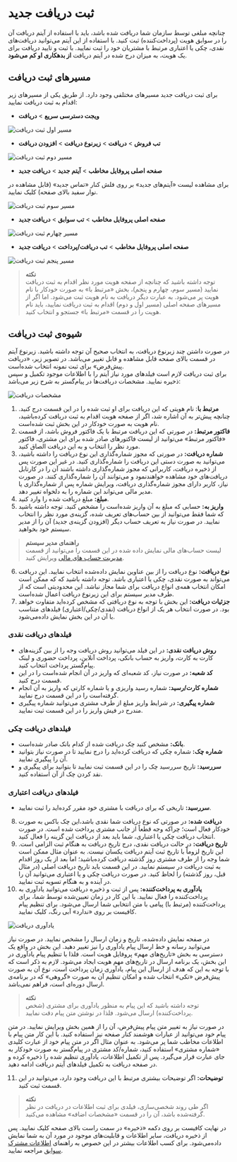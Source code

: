 #  ثبت دریافت جدید
چنانچه مبلغی توسط سازمان شما دریافت شده باشد، باید با استفاده از آیتم دریافت آن را در سوابق هویت (پرداخت‌کننده) ثبت کنید. با استفاده از این آیتم می‌توانید دریافت‌های نقدی، چکی یا اعتباری مرتبط با مشتریان خود را ثبت نمایید. با ثبت و تایید دریافت برای یک هویت، به میزان درج شده در آیتم دریافت **از بدهکاری او کم می‌شود**. 

## مسیر‌های ثبت دریافت
برای ثبت دریافت جدید مسیرهای‌ مختلفی وجود دارد. از طریق یکی از مسیرهای زیر اقدام به ثبت دریافت نمایید:<br>

- **ویجت دسترسی سریع** > **دریافت**

![مسیر اول ثبت دریافت](./Images/new-receipt-method1_2.8.3.png)

- **تب فروش** > **دریافت** > **زیرنوع دریافت** > **افزودن دریافت**

![مسیر دوم ثبت دریافت](./Images/new-receipt-method2_2.8.3.png)

- **صفحه اصلی پروفایل مخاطب** > **آیتم جدید** > **دریافت جدید**

برای مشاهده لیست «آیتم‌های جدید» بر روی فلش کنار «تماس جدید» (قابل مشاهده در نوار سفید بالای صفحه) کلیک نمایید.

![مسیر سوم ثبت دریافت](./Images/new-receipt-method3_2.8.3.png)

- **صفحه اصلی پروفایل مخاطب** > **تب سوابق** > **دریافت جدید**

![مسیر چهارم ثبت دریافت](./Images/new-receipt-method4_2.8.3.png)

- **صفحه اصلی پروفایل مخاطب** > **تب دریافت/پرداخت** > **دریافت جدید**

![مسیر پنجم ثبت دریافت](./Images/new-receipt-method5_2.8.3.png)

> **نکته**<br>
> توجه داشته باشید که چنانچه از صفحه هویت مورد نظر اقدام به ثبت دریافت نمایید (مسیر سوم، چهارم و پنجم)، بخش «مرتبط با» به صورت خودکار با نام هویت پر می‌شود. به عبارت دیگر دریافت به نام هویت ثبت می‌شود. اما اگر از مسیرهای صفحه اصلی (مسیر اول و دوم) اقدام به ثبت دریافت نمایید، باید نام هویت را در قسمت «مرتبط با» جستجو و انتخاب کنید.<br>

## شیوه‌ی ثبت دریافت
در صورت داشتن چند زیرنوع دریافت، به انتخاب صحیح آن توجه داشته باشید. زیرنوع آیتم در قسمت بالای صفحه قابل مشاهده و قابل تغییر می‌باشد. در تصویر زیر، «دریافت پیش‌فرض» برای ثبت نمونه انتخاب شده‌است.<br>
برای ثبت دریافت لازم است فیلدهای مورد نیاز آیتم را با اطلاعات موجود تکمیل و سپس ذخیره نمایید. مشخصات دریافت‌ها در پیام‌گستر به شرح زیر می‌باشد:

![مشخصات دریافت](./Images/Receipt-information-2.8.3.png)

1. **مرتبط با**: نام هویتی که این دریافت برای او ثبت شده را در این قسمت درج کنید. چنانچه پیش‌تر به آن اشاره شد، اگر از صفحه هویت اقدام به ثبت دریافت کرده‌باشید، نام هویت به صورت خودکار در این بخش ثبت شده‌است.<br>
2. **فاکتور مرتبط:** در صورتی که این دریافت مرتبط با یک فاکتور فروش باشد، از قسمت «فاکتور مرتبط» می‌توانید از لیست فاکتورهای صادر شده برای این مشتری، فاکتور مورد نظر را انتخاب و به این دریافت الصاق کنید.<br>
3. **شماره دریافت:** در صورتی که مجوز شماره‌گذاری این نوع دریافت را داشته باشید، می‌توانید به صورت دستی این دریافت را شماره‌گذاری کنید. در غیر این صورت پس از ذخیره دریافت، کاربرانی که مجوز شماره‌گذاری داشته باشند آن را در کارتابل دریافت‌های خود مشاهده خواهند‌نمود و می‌توانند آن را شماره‌گذاری کنند. در صورت نیاز، کاربر دارای مجوز شماره‌گذاری دریافت، ویرایش شماره پس از شماره‌گذاری یا مدیر مالی می‌تواند این شماره را به دلخواه تغییر دهد.<br>
4. **مبلغ:** مبلغ دریافت شده را وارد کنید.<br>
5. **واریز به:** حسابی که مبلغ به آن واریز شده‌است را مشخص کنید. توجه داشته باشید که شما فقط می‌توانید از بین حساب‌‌های تعریف شده، گزینه‌ی مورد نظر را انتخاب نمایید. در صورت نیاز به تعریف حساب دیگر (افزودن گزینه‌ی جدید) آن را از مدیر سیستم خود بخواهید.<br>

> **راهنمای مدیر سیستم**<br>
> لیست حساب‌های مالی نمایش داده شده در این قسمت را می‌توانید از قسمت [مدیریت حساب های مالی](https://github.com/1stco/PayamGostarDocs/blob/master/Help/Basic-Information/Financial-account-management/Financial-account-management.md) ویرایش کنید.<br>

6. **نوع دریافت:** نوع دریافت را از بین عناوین نمایش داده‌شده انتخاب نمایید. این دریافت می‌تواند به صورت نقدی، چکی یا اعتباری باشد. توجه داشته باشید که که ممکن است امکان انتخاب همه‌ی انواع دریافت برای شما مجاز نباشد. این محدودیتی است که از طرف مدیر سیستم برای این زیرنوع دریافت اعمال شده‌است.<br>
7. **جزئیات دریافت:** این بخش با توجه به نوع دریافتی که مشخص کرده‌اید متفاوت خواهد بود. در صورت انتخاب هر یک از انواع دریافت (نقدی/چکی/اعتباری) فیلدهای متناسب با آن در این بخش نمایش داده‌می‌شود.

### فیلدهای دریافت نقدی
- **روش دریافت نقدی:** در این فیلد می‌توانید روش دریافت وجه را از بین گزینه‌های کارت به کارت، واریز به حساب بانکی، پرداخت آنلاین، پرداخت حضوری و لینک پیام‌گستر پرداخت انتخاب کنید.
- **کد شعبه:** در صورت نیاز، کد شعبه‌ای که واریز در آن انجام شده‌است را در این قسمت درج کنید.
- **شماره کارت/رسید:** شماره رسید واریزی و یا شماره کارتی که واریز به آن انجام گرفته‌است را در این قسمت درج نمایید.
- **شماره پیگیری:** در شرایط واریز مبلغ از طرف مشتری می‌توانید شماره پیگیری مندرح در فیش واریز را در این قسمت ثبت نمایید.

### فیلدهای دریافت چکی
- **بانک:** مشخص کنید چک دریافت شده از کدام بانک صادر شده‌است.
- **شماره چک:** شماره چکی که دریافت کرده‌اید را درج نمایید تا در صورت نیاز بتوانید آن را پیگیری نمایید.
- **سررسید:** تاریخ سررسید چک را در این قسمت ثبت نمایید تا بتوانید برای پیگیری و نقد کردن چک از آن استفاده کنید.

### فیلدهای دریافت اعتباری
- **سررسید:** تاریخی که برای دریافت با مشتری خود مقرر کرده‌اید را ثبت نمایید.

8. **دریافت شده:** در صورتی که نوع دریافت شما نقدی باشد،‌این چک باکس به صورت خودکار فعال است؛ چراکه وجه قطعاً از جانب مشتری پرداخت شده است. در صورت انتخاب دریافت چکی یا اعتباری، شما باید بعد از دریافت این گزینه را فعال کنید.<br>
9. **تاریخ دریافت:** در حالت دریافت نقدی،‌ درج تاریخ دریافت به هنگام ثبت الزامی است. این تاریخ لزوماً با تاریخ ثبت آیتم دریافت یکسان نیست. به عنوان مثال ممکن است شما وجه را از طرف مشتری روز گذشته دریافت کرده‌باشید؛ اما بعد از یک روز اقدام به ثبت دریافت در سیستم نمایید. در این قسمت باید تاریخ دریافت اصلی (در مثال قبل، روز گذشته) را لحاظ کنید. در صورت دریافت چکی و یا اعتباری می‌توانید آن را در آینده و به هنگام تسویه ثبت نمایید.<br>
10. **یادآوری به پرداخت‌کننده:** پس از ثبت و ذخیره دریافت می‌توانید یادآوری به پرداخت‌کننده را فعال نمایید. با این کار در زمان تعیین‌شده توسط شما،‌ برای پرداخت‌کننده (مرتبط با) پیامی با متن انتخابی شما ارسال می‌شود. برای تنظیم پیام کافیست بر روی «ندارد» آبی رنگ،‌ کلیک نمایید.<br>

![یادآوری دریافت](./Images/Receipt-reminder-2.8.3.png)

در صفحه نمایش داده‌شده، تاریخ و زمان ارسال را مشخص نمایید. در صورت نیاز می‌توانید رسانه و خط ارسال پیام یادآوری را نیز تغییر دهید. این بخش در واقع یک دسترسی به بخش «تاریخ‌های مهم» پروفایل هویت است. فلذا با تنظیم پیام یادآوری در این بخش، یک برنامه ارسال در تاریخ‌های مهم هویت ایجاد می‌شود. لازم به ذکر است که با توجه به این که هدف از ارسال این پیام، یادآوری زمان پرداخت است، نوع آن به صورت پیش‌فرض «تکی» انتخاب شده و امکان تنظیم آن به صورت «گروهی» که در برنامه‌ی ارسال دوره‌ای است، فراهم نمی‌باشد. <br>

> **نکته**<br>
> توجه داشته باشید که این پیام به منظور یادآوری برای مشتری (شخص پرداخت‌کننده) ارسال می‌شود. فلذا در نوشتن متن پیام دقت نمایید.<br>

در صورت نیاز به تغییر متن پیام پیش‌فرض، آن را از همین بخش ویرایش نمایید. در متن پیام خود می‌توانید از عبارات هوشمند کنار صفحه نیز استفاده کنید. با این کار متن پیام با اطلاعات مخاطب شما پر می‌شود. به عنوان مثال اگر در متن پیام خود از عبارت کلیدی «شماره مشتری» استفاده کنید، شماره/کد مشتری در پیام‌گستر به صورت خودکار به جای عبارت قرار می‌گیرد. پس از تکمیل اطلاعات، یادآوری تنظیم شده را ذخیره کرده و در صفحه دریافت به تکمیل فیلدهای آیتم دریافت ادامه دهید.<br>

11. **توضیحات:** اگر توضیحات بیشتری مرتبط با این دریافت وجود دارد، می‌توانید در این قسمت ثبت کنید.

> **نکته**<br> 
> اگر طی روند شخصی‌سازی، فیلدی برای ثبت اطلاعات در دریافت در نظر گرفته‌شده باشد، آن را در  قسمت «مشخصات اضافه» مشاهده می‌کنید.<br>

در نهایت کافیست بر روی دکمه «ذخیره» در سمت راست بالای صفحه کلیک نمایید. پس از ذخیره دریافت، سایر اطلاعات و قابلیت‌های موجود در مورد آن به شما نمایش داده‌می‌شود. برای کسب اطلاعات بیشتر در این خصوص به راهنمای [ اطلاعات مشترک سوابق](https://github.com/1stco/PayamGostarDocs/blob/master/Help/Integrated-bank/Database/Records/Joint-record-information/Joint-record-information.md) مراجعه نمایید.<br>
